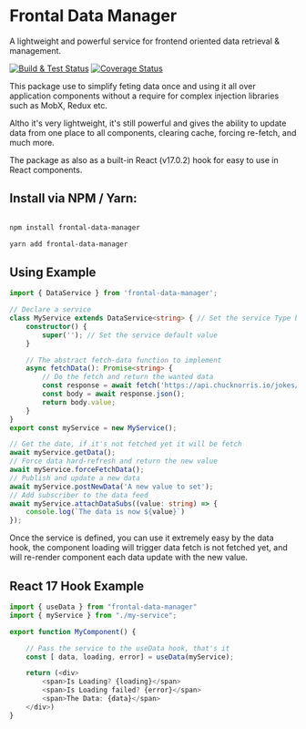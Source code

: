 # Frontal Data Manager

A lightweight and powerful service for frontend oriented data retrieval & management.

[![Build & Test Status](https://github.com/haimkastner/frontal-data-manager/workflows/frontal-data-manager/badge.svg?branch=main)](https://github.com/haimkastner/frontal-data-manager/actions) [![Coverage Status](https://coveralls.io/repos/github/haimkastner/frontal-data-manager/badge.svg?branch=main)](https://coveralls.io/github/haimkastner/frontal-data-manager?branch=main)

This package use to simplify feting data once and using it all over application components without a require for complex injection libraries such as MobX, Redux etc.

Altho it's very lightweight, it's still powerful and gives the ability to update data from one place to all components, clearing cache, forcing re-fetch, and much more.


The package as also as a built-in React (v17.0.2) hook for easy to use in React components.

## Install via NPM / Yarn:

```bash 

npm install frontal-data-manager

yarn add frontal-data-manager

```

## Using Example
```typescript
import { DataService } from 'frontal-data-manager';

// Declare a service
class MyService extends DataService<string> { // Set the service Type by the Generic type on declaration
	constructor() {
		super(''); // Set the service default value
	}

    // The abstract fetch-data function to implement
	async fetchData(): Promise<string> {
		// Do the fetch and return the wanted data
		const response = await fetch('https://api.chucknorris.io/jokes/random');
		const body = await response.json();
		return body.value;
	}
}
export const myService = new MyService();

// Get the date, if it's not fetched yet it will be fetch
await myService.getData();
// Force data hard-refresh and return the new value
await myService.forceFetchData();
// Publish and update a new data
await myService.postNewData('A new value to set');
// Add subscriber to the data feed
await myService.attachDataSubs((value: string) => {
	console.log(`The data is now ${value}`)
});
```

Once the service is defined, you can use it extremely easy by the data hook, the component loading will trigger data fetch is not fetched yet, and will re-render component each data update with the new value.
 
## React 17 Hook Example
```typescript
import { useData } from "frontal-data-manager"
import { myService } from "./my-service";

export function MyComponent() {

    // Pass the service to the useData hook, that's it
    const [ data, loading, error] = useData(myService);

    return (<div>
        <span>Is Loading? {loading}</span>
        <span>Is Loading failed? {error}</span>
        <span>The Data: {data}</span>
    </div>)
}
```